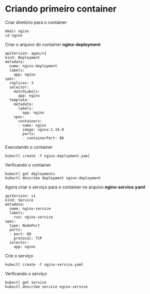 # Criando primeiro container

Criar diretório para o container
```
mkdir nginx
cd nginx
```

Criar o arquivo do container **nginx-deployment**
```
apiVersion: apps/v1
kind: Deployment
metadata:
  name: nginx-deployment
  labels:
    app: nginx
spec:
  replicas: 3
  selector:
    matchLabels:
      app: nginx
  template:
    metadata:
      labels:
        app: nginx
    spec:
      containers:
      - name: nginx
        image: nginx:1.14.0
        ports:
        - containerPort: 80
``` 

Executando o container
```
kubectl create -f nginx-deployment.yaml
```

Verficando o container
```
kubectl get deployments
kubectl describe deployment nginx-deployment
```

Agora criar o serviço para o container no arquivo **nginx-service.yaml**
```
apiVersion: v1
kind: Service
metadata:
  name: nginx-service
  labels:
    run: nginx-service
spec:
  type: NodePort
  ports:
  - port: 80
    protocol: TCP
  selector:
    app: nginx
```

Crie o serviço
```
kubectl create -f nginx-service.yaml
```

Verficando o serviço
```
kubectl get service
kubectl describe service nginx-service
```

